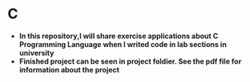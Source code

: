 # C

- **In this repository,I will share exercise applications about C Programming Language when I writed code in lab sections in university**
- **Finished project can be seen in project foldier. See the pdf file for information about the project**

